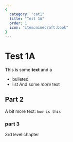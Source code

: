 ```yaml
---
{
  category: "cat1"
  title: "Test 1A"
  order: 1
  icon: "item:minecraft:book"
}
---
```

# Test 1A
This is some **text**
and a
* bulleted
* list
And some _more_ text

## Part 2
A bit more text: `how is this`

### part 3
3rd level chapter

